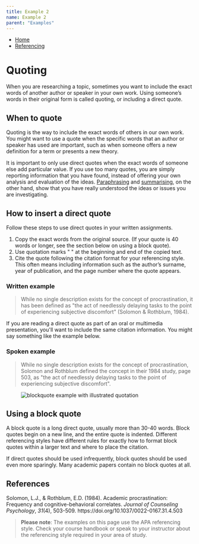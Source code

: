 ```yaml
---
title: Example 2
name: Example 2
parent: "Examples"
---
```

<nav aria-label="breadcrumbs">
    <ul class="breadcrumbs">
        <li><a href="/dewey-design/">Home</a></li>
        <li><a href="">Referencing</a></li>
    </ul>
</nav>
<h1 class="margin-top-zero">Quoting</h1>
<p class="lead">When you are researching a topic, sometimes you want to include the exact words of another author or speaker in your own work. Using someone’s words in their original form is called quoting, or including a direct quote.</p>
<h2>When to quote</h2>
<p>Quoting is the way to include the exact words of others in our own work. You might want to use a quote when the specific words that an author or speaker has used are important, such as when someone offers a new definition for a term or presents a new theory.</p>
<p>It is important to only use direct quotes when the exact words of someone else add particular value. If you use too many quotes, you are simply reporting information that you have found, instead of offering your own analysis and evaluation of the ideas. <a href="paraphrasing-4.html">Paraphrasing</a> and <a href="summarising-0.html">summarising</a>, on the other hand, show that you have really understood the ideas or issues you are investigating.</p>
<h2>How to insert a direct quote</h2>
<p>Follow these steps to use direct quotes in your written assignments.</p>
<ol>
	<li>Copy the exact words from the original source. (If your quote is 40 words or longer, see the section below on using a block quote).</li>
	<li>Use quotation marks " " at the beginning and end of the copied text.</li>
	<li>Cite the quote following the citation format for your referencing style. This often means including information such as the author’s surname, year of publication, and the page number where the quote appears.</li>
</ol>
<h3>Written example</h3>
<blockquote><div class="content"><p>While no single description exists for the concept of procrastination, it has been defined as "the act of needlessly delaying tasks to the point of experiencing subjective discomfort" (Solomon &amp; Rothblum, 1984).</p></div></blockquote>
<p>If you are reading a direct quote as part of an oral or multimedia presentation, you'll want to include the same citation information. You might say something like the example below.</p>
<h3>Spoken example</h3>
<blockquote><div class="content"><p>While no single description exists for the concept of procrastination, Solomon and Rothblum defined the concept in their 1984 study, page 503, as "the act of needlessly delaying tasks to the point of experiencing subjective discomfort".</p></div></blockquote>
<figure class="float-right">
    <img src="https://learninglab.rmit.edu.au/sites/default/files/quoting-blockquote.png" class="borde" alt="blockquote example with illustrated quotation" />
</figure>
<h2>Using a block quote</h2>
<!--
<img src="../sites/default/files/quoting-blockquote.png" style="float: right; margin-left: 20px; max-width: 30% !important;
margin-top: -30px;" alt="blockquote example with illustrated quotation marks">
-->
<p>A block quote is a long direct quote, usually more than 30-40 words. Block quotes begin on a new line, and the entire quote is indented. Different referencing styles have different rules for exactly how to format block quotes within a larger text and where to place the citation.</p>

<p>If direct quotes should be used infrequently, block quotes should be used even more sparingly. Many academic papers contain no block quotes at all.</p>
<h2>References</h2>
<p class="apa small">Solomon, L.J., &amp; Rothblum, E.D. (1984). Academic procrastination: Frequency and cognitive-behavioral correlates. <em>Journal of Counseling Psychology</em>, <em>31</em>(4), 503-509. https://doi.org/10.1037/0022-0167.31.4.503</p>
<blockquote class="style2">
	<div class="content">
		<p><strong>Please note</strong>: The examples on this page use the APA referencing style. Check your course handbook or speak to your instructor about the referencing style required in your area of study.</p>
	</div>
</blockquote>